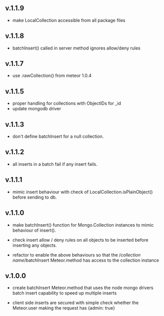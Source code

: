 ## v.1.1.9

* make LocalCollection accessible from all package files

## v.1.1.8

* batchInsert() called in server method ignores allow/deny rules

## v.1.1.7

* use .rawCollection() from meteor 1.0.4

## v.1.1.5

* proper handling for collections with ObjectIDs for _id
* update mongodb driver

## v.1.1.3

* don't define batchInsert for a null collection.

## v.1.1.2

* all inserts in a batch fail if any insert fails.

## v.1.1.1

* mimic insert behaviour with check of LocalCollection.isPlainObject() before sending to db.

## v.1.1.0

* make batchInsert() function for Mongo.Collection instances to mimic behaviour of insert().

* check insert allow / deny rules on all objects to be inserted before inserting any objects.

* refactor to enable the above behaviours so that the /*collection name*/batchInsert Meteor.method has access to the collection instance

## v.1.0.0

* create batchInsert Meteor.method that uses the node mongo drivers batch insert capability to speed up multiple inserts

* client side inserts are secured with simple check whether the Meteor.user making the request has {admin: true}
